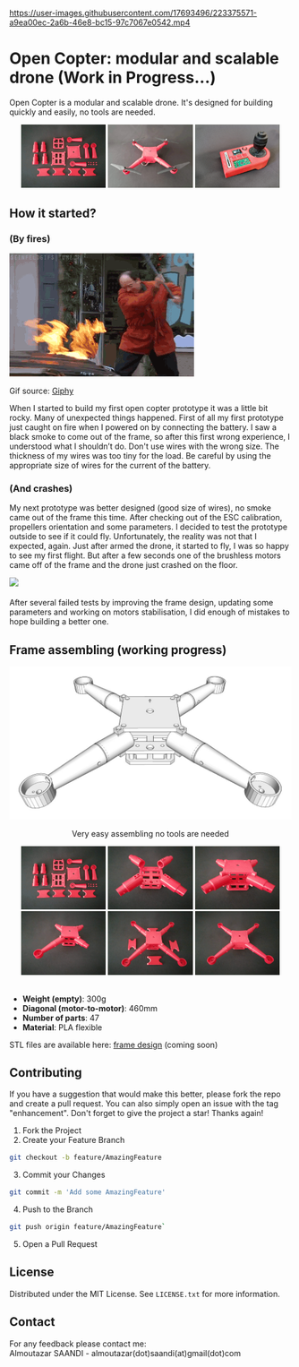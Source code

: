 https://user-images.githubusercontent.com/17693496/223375571-a9ea00ec-2a6b-46e8-bc15-97c7067e0542.mp4

# Open Copter: modular and scalable drone (Work in Progress...)<br>

Open Copter is a modular and scalable drone. It's designed for building quickly and easily, no tools are needed.

<div align="center">
    <img src="src/images/frameassembly-1.jpg" alt="Logo" width="30%">
    <img src="src/images/opencopter.png" alt="Logo" width="30%">
    <img src="src/images/remote.png" alt="Logo" width="30%">
</div>

## How it started?
### (By fires)

<div align="left">
    <img src="src/images/stop_fire.gif" class="leftAlign">
    <p>Gif source: <a href="https://giphy.com/gifs/fire-seinfeld-15a78dCc2ESIw" target="_blank">Giphy</a>
</div>
When I started to build my first open copter prototype it was a little bit rocky. Many of unexpected things happened. First of all my first prototype just caught on fire when I powered on by connecting the battery. I saw a black smoke to come out of the frame, so after this first wrong experience, I understood what I shouldn’t do. Don't use wires with the wrong size. The thickness of my wires was too tiny for the load. Be careful by using the appropriate size of wires for the current of the battery.

### (And crashes)

My next prototype was better designed (good size of wires), no smoke came out of the frame this time. After checking out of the ESC calibration, propellers orientation and some parameters. I decided to test the prototype outside to see if it could fly. Unfortunately, the reality was not that I expected, again. Just after armed the drone, it started to fly, I was so happy to see my first flight. But after a few seconds one of the brushless motors came off of the frame and the drone just crashed on the floor.
<br/>
<div align="left">
    <img src="src/images/crash.gif">
</div>
<br>
After several failed tests by improving the frame design, updating some parameters and working on motors stabilisation, I did enough of mistakes to hope building a better one. 
<br>

## Frame assembling (working progress)
<div align="center">
    <img src="src/images/frameshape.jpg">
</div>
<div align="center">
    <p>Very easy assembling no tools are needed</p>
    <img src="src/images/frameassembly-1.jpg" width="30%">
    <img src="src/images/frameassembly-2.jpg" width="30%">
    <img src="src/images/frameassembly-3.jpg" width="30%">
    <img src="src/images/frameassembly-4.jpg" width="30%">
    <img src="src/images/frameassembly-5.jpg" width="30%">
    <img src="src/images/frameassembly-6.jpg" width="30%">
</div>
<br>

* **Weight (empty)**: 300g
* **Diagonal (motor-to-motor)**: 460mm
* **Number of parts**: 47
* **Material**: PLA flexible 

STL files are available here: <a href="https://github.com/saandial/Open-Copter/tree/main/frame_design" target="_blank">frame design</a> (coming soon)


## Contributing

If you have a suggestion that would make this better, please fork the repo and create a pull request. You can also simply open an issue with the tag "enhancement".
Don't forget to give the project a star! Thanks again!

1. Fork the Project
2. Create your Feature Branch 
```bash
git checkout -b feature/AmazingFeature
```
3. Commit your Changes
```bash
git commit -m 'Add some AmazingFeature'
```
4. Push to the Branch 
```bash
git push origin feature/AmazingFeature`
```
5. Open a Pull Request

## License

Distributed under the MIT License. See `LICENSE.txt` for more information.

## Contact

For any feedback please contact me: <br>
Almoutazar SAANDI - almoutazar(dot)saandi(at)gmail(dot)com

